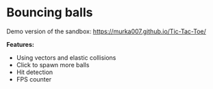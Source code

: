 # Bouncing balls

Demo version of the sandbox: https://murka007.github.io/Tic-Tac-Toe/

**Features:**
- Using vectors and elastic collisions
- Click to spawn more balls
- Hit detection
- FPS counter
